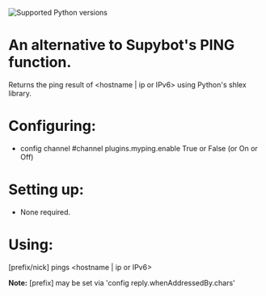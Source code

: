 ![Supported Python versions](https://img.shields.io/badge/python-3.4%2C%203.5%2C%203.6%2C%203.7%2C%203.8-blue.svg)
# An alternative to Supybot's PING function.
Returns the ping result of <hostname | ip or IPv6> using Python's shlex library.

Configuring:
===========

* config channel #channel plugins.myping.enable True or False (or On or Off)

Setting up:
==========

* None required.

Using:
=====

[prefix/nick] pings <hostname | ip or IPv6>

**Note:** [prefix] may be set via 'config reply.whenAddressedBy.chars'
